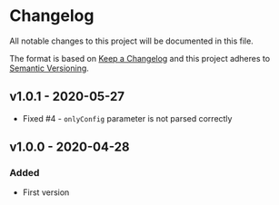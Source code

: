 # Changelog

All notable changes to this project will be documented in this file.

The format is based on [Keep a Changelog](https://keepachangelog.com/en/1.0.0/)
and this project adheres to [Semantic Versioning](https://semver.org/spec/v2.0.0.html).

## v1.0.1 - 2020-05-27

- Fixed #4 - `onlyConfig` parameter is not parsed correctly

## v1.0.0 - 2020-04-28

### Added

- First version
